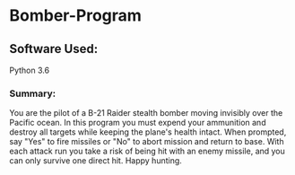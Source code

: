 # Bomber-Program

## Software Used:
Python 3.6

### Summary:
You are the pilot of a B-21 Raider stealth bomber moving invisibly over the Pacific ocean.  In this program you must expend your ammunition and destroy all targets while keeping the plane's health intact. When prompted, say "Yes" to fire missiles or "No" to abort mission and return to base. With each attack run you take a risk of being hit with an enemy missile, and you can only survive one direct hit.  Happy hunting.
